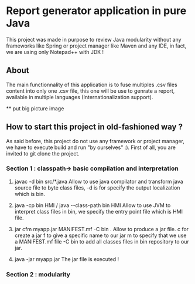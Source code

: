 # Report generator application in pure Java

This project was made in purpose to review Java modularity without any frameworks like Spring or project manager like Maven and any IDE, in fact, we are using only Notepad++ with JDK !

## About 

The main functionnality of this application is to fuse multiples .csv files content into only one .csv file, this one will be use to genrate a report, available in multiple languages (Internationalization support).

** put big picture image


## How to start this project in old-fashioned way ?

As said before, this project do not use any framework or project manager, we have to execute build and run "by ourselves" :).
First of all, you are invited to git clone the project.

### Section 1 : classpath-> basic compilation and interpretation

1. javac -d bin src/*.java
Allow to use java compilator and transform java source file to byte class files, -d is for specify the output localization which is bin.

2. java -cp bin HMI / java --class-path bin HMI
Allow to use JVM to interpret class files in bin, we specify the entry point file which is HMI file.

3. jar cfm myapp.jar MANIFEST.mf -C bin .
Allow to produce a jar file. 
c for create a jar
f to give a specific name to our jar
m to specify that we use a MANIFEST.mf file
-C bin to add all classes files in bin repository to our jar.

4. java -jar myapp.jar
The jar file is executed !

### Section 2 : modularity